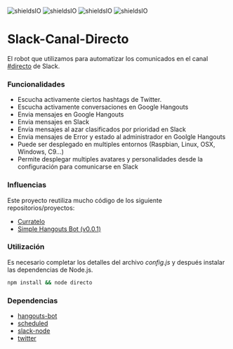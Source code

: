 ![shieldsIO](https://img.shields.io/github/issues/OSWeekends/Slack-Canal-Directo.svg)
![shieldsIO](https://img.shields.io/github/release/OSWeekends/Slack-Canal-Directo.svg)
![shieldsIO](https://img.shields.io/github/license/OSWeekends/Slack-Canal-Directo.svg)
![shieldsIO](https://img.shields.io/david/OSWeekends/Slack-Canal-Directo.svg)


# Slack-Canal-Directo
El robot que utilizamos para automatizar los comunicados en el canal [#directo](https://osweekends.slack.com/) de Slack.


### Funcionalidades

- Escucha activamente ciertos hashtags de Twitter.
- Escucha activamente conversaciones en Google Hangouts
- Envia mensajes en Google Hangouts
- Envia mensajes en Slack
- Envia mensajes al azar clasificados por prioridad en Slack
- Envia mensajes de Error y estado al administrador en Goolgle Hangouts
- Puede ser desplegado en multiples entornos (Raspbian, Linux, OSX, Windows, C9...)
- Permite desplegar multiples avatares y personalidades desde la configuración para comunicarse en Slack

### Influencias

Este proyecto reutiliza mucho código de los siguiente repositorios/proyectos:
- [Curratelo](https://github.com/UlisesGascon/curratelo)
- [Simple Hangouts Bot (v0.0.1)](https://github.com/UlisesGascon/simple-hangouts-bot/releases/tag/v0.0.1)

### Utilización

Es necesario completar los detalles del archivo *config.js* y después instalar las dependencias de Node.js. 

```bash
npm install && node directo
```

### Dependencias

- [hangouts-bot](https://github.com/jaxbot/hangouts-bot)
- [scheduled](https://github.com/pillarsjs/scheduled)
- [slack-node](https://github.com/clonn/slack-node-sdk)
- [twitter](https://github.com/desmondmorris/node-twitter)
